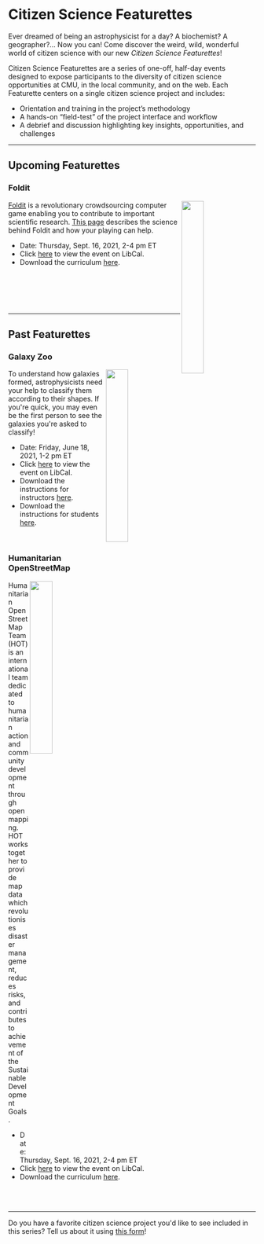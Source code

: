 # Citizen Science Featurettes
Ever dreamed of being an astrophysicist for a day? A biochemist? A geographer?... Now you can! Come discover the weird, wild, wonderful world of citizen science with our new *Citizen Science Featurettes*! 

Citizen Science Featurettes are a series of one-off, half-day events designed to expose participants to the diversity of citizen science opportunities at CMU, in the local community, and on the web. Each Featurette centers on a single citizen science project and includes: 
- Orientation and training in the project’s methodology
- A hands-on “field-test” of the project interface and workflow
- A debrief and discussion highlighting key insights, opportunities, and challenges

***

## Upcoming Featurettes
### Foldit
<img align="right" width="30%" height="30%" src="https://user-images.githubusercontent.com/32546509/133670619-5b86e25d-f848-45d7-a753-589b74bef906.jpg"> [Foldit](https://fold.it/) is a revolutionary crowdsourcing computer game enabling you to contribute to important scientific research. [This page](https://fold.it/portal/info/science) describes the science behind Foldit and how your playing can help. 

- Date: Thursday, Sept. 16, 2021, 2-4 pm ET
- Click [here](https://cmu.libcal.com/event/8180507) to view the event on LibCal.
- Download the curriculum [here](https://cmu-lib.github.io/os-workshops/citizen-science-featurettes/Foldit.pdf).
<br/>
<br/>
<br/>
<br/>

***

## Past Featurettes
### Galaxy Zoo
<img align="right" width="30%" height="30%" src="https://user-images.githubusercontent.com/32546509/133673083-f8839e17-7ec4-4b2b-9c9a-9876baa932fd.jpg"> To understand how galaxies formed, astrophysicists need your help to classify them according to their shapes. If you're quick, you may even be the first person to see the galaxies you're asked to classify!

- Date: Friday, June 18, 2021, 1-2 pm ET
- Click [here](https://cmu.libcal.com/calendar/workshops/citizen-science-featurettes-galaxy-zoo) to view the event on LibCal.
- Download the instructions for instructors [here](https://cmu-lib.github.io/os-workshops/citizen-science-featurettes/Galaxy%20Zoo%20101%20-%20Instructor%20Instructions.pdf).
- Download the instructions for students [here](https://cmu-lib.github.io/os-workshops/citizen-science-featurettes/Galaxy%20Zoo%20101%20-%20Student%20Instructions.pdf).
<br/>

### Humanitarian OpenStreetMap
<img align="right" width="30%" height="30%" src="https://user-images.githubusercontent.com/32546509/133670564-c8b37e8c-5616-43ac-9dbd-1def126a01a1.png">  Humanitarian OpenStreetMap Team (HOT) is an international team dedicated to humanitarian action and community development through open mapping. HOT works together to provide map data which revolutionises disaster management, reduces risks, and contributes to achievement of the Sustainable Development Goals. 

- Date: Thursday, Sept. 16, 2021, 2-4 pm ET
- Click [here](https://cmu.libcal.com/event/8179720) to view the event on LibCal.
- Download the curriculum [here](https://cmu-lib.github.io/os-workshops/citizen-science-featurettes/Humanitarian%20OpenStreetMap.pdf).
<br/>
<br/>

***

Do you have a favorite citizen science project you'd like to see included in this series? Tell us about it using [this form](https://forms.gle/uhdqifJExUA5mKng7)!
